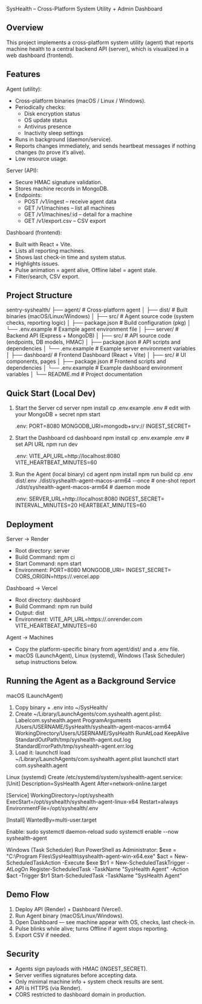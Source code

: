 SysHealth – Cross-Platform System Utility + Admin Dashboard

Overview
--------
This project implements a cross-platform system utility (agent) that reports machine health to a central backend API (server), which is visualized in a web dashboard (frontend).

Features
--------
Agent (utility):
- Cross-platform binaries (macOS / Linux / Windows).
- Periodically checks:
  - Disk encryption status
  - OS update status
  - Antivirus presence
  - Inactivity sleep settings
- Runs in background (daemon/service).
- Reports changes immediately, and sends heartbeat messages if nothing changes (to prove it’s alive).
- Low resource usage.

Server (API):
- Secure HMAC signature validation.
- Stores machine records in MongoDB.
- Endpoints:
  - POST /v1/ingest – receive agent data
  - GET /v1/machines – list all machines
  - GET /v1/machines/:id – detail for a machine
  - GET /v1/export.csv – CSV export

Dashboard (frontend):
- Built with React + Vite.
- Lists all reporting machines.
- Shows last check-in time and system status.
- Highlights issues.
- Pulse animation = agent alive, Offline label = agent stale.
- Filter/search, CSV export.

Project Structure
-----------------
sentry-syshealth/
  ├── agent/                # Cross-platform agent
  │   ├── dist/             # Built binaries (macOS/Linux/Windows)
  │   ├── src/              # Agent source code (system checks, reporting logic)
  │   ├── package.json      # Build configuration (pkg)
  │   └── .env.example      # Example agent environment file
  │
  ├── server/               # Backend API (Express + MongoDB)
  │   ├── src/              # API source code (endpoints, DB models, HMAC)
  │   ├── package.json      # API scripts and dependencies
  │   └── .env.example      # Example server environment variables
  │
  ├── dashboard/            # Frontend Dashboard (React + Vite)
  │   ├── src/              # UI components, pages
  │   ├── package.json      # Frontend scripts and dependencies
  │   └── .env.example      # Example dashboard environment variables
  │
  └── README.md             # Project documentation

Quick Start (Local Dev)
-----------------------
1. Start the Server
   cd server
   npm install
   cp .env.example .env   # edit with your MongoDB + secret
   npm start

   .env:
   PORT=8080
   MONGODB_URI=mongodb+srv://<your-atlas-uri>
   INGEST_SECRET=<your-secret>

2. Start the Dashboard
   cd dashboard
   npm install
   cp .env.example .env   # set API URL
   npm run dev

   .env:
   VITE_API_URL=http://localhost:8080
   VITE_HEARTBEAT_MINUTES=60

3. Run the Agent (local binary)
   cd agent
   npm install
   npm run build
   cp .env dist/.env
   ./dist/syshealth-agent-macos-arm64 --once   # one-shot report
   ./dist/syshealth-agent-macos-arm64          # daemon mode

   .env:
   SERVER_URL=http://localhost:8080
   INGEST_SECRET=<your-secret>
   INTERVAL_MINUTES=20
   HEARTBEAT_MINUTES=60

Deployment
----------
Server → Render
- Root directory: server
- Build Command: npm ci
- Start Command: npm start
- Environment:
  PORT=8080
  MONGODB_URI=<your Atlas URI>
  INGEST_SECRET=<same secret as agent>
  CORS_ORIGIN=https://<your-vercel-app>.vercel.app

Dashboard → Vercel
- Root directory: dashboard
- Build Command: npm run build
- Output: dist
- Environment:
  VITE_API_URL=https://<your-render-app>.onrender.com
  VITE_HEARTBEAT_MINUTES=60

Agent → Machines
- Copy the platform-specific binary from agent/dist/ and a .env file.
- macOS (LaunchAgent), Linux (systemd), Windows (Task Scheduler) setup instructions below.

Running the Agent as a Background Service
-----------------------------------------

macOS (LaunchAgent)
1. Copy binary + .env into ~/SysHealth/
2. Create ~/Library/LaunchAgents/com.syshealth.agent.plist:
   <plist version="1.0"><dict>
     <key>Label</key><string>com.syshealth.agent</string>
     <key>ProgramArguments</key><array>
       <string>/Users/USERNAME/SysHealth/syshealth-agent-macos-arm64</string>
     </array>
     <key>WorkingDirectory</key><string>/Users/USERNAME/SysHealth</string>
     <key>RunAtLoad</key><true/>
     <key>KeepAlive</key><true/>
     <key>StandardOutPath</key><string>/tmp/syshealth-agent.out.log</string>
     <key>StandardErrorPath</key><string>/tmp/syshealth-agent.err.log</string>
   </dict></plist>
3. Load it:
   launchctl load ~/Library/LaunchAgents/com.syshealth.agent.plist
   launchctl start com.syshealth.agent

Linux (systemd)
Create /etc/systemd/system/syshealth-agent.service:
   [Unit]
   Description=SysHealth Agent
   After=network-online.target

   [Service]
   WorkingDirectory=/opt/syshealth
   ExecStart=/opt/syshealth/syshealth-agent-linux-x64
   Restart=always
   EnvironmentFile=/opt/syshealth/.env

   [Install]
   WantedBy=multi-user.target

Enable:
   sudo systemctl daemon-reload
   sudo systemctl enable --now syshealth-agent

Windows (Task Scheduler)
Run PowerShell as Administrator:
   $exe = "C:\Program Files\SysHealth\syshealth-agent-win-x64.exe"
   $act = New-ScheduledTaskAction -Execute $exe
   $tr1 = New-ScheduledTaskTrigger -AtLogOn
   Register-ScheduledTask -TaskName "SysHealth Agent" -Action $act -Trigger $tr1
   Start-ScheduledTask -TaskName "SysHealth Agent"

Demo Flow
---------
1. Deploy API (Render) + Dashboard (Vercel).
2. Run Agent binary (macOS/Linux/Windows).
3. Open Dashboard — see machine appear with OS, checks, last check-in.
4. Pulse blinks while alive; turns Offline if agent stops reporting.
5. Export CSV if needed.

Security
--------
- Agents sign payloads with HMAC (INGEST_SECRET).
- Server verifies signatures before accepting data.
- Only minimal machine info + system check results are sent.
- API is HTTPS (via Render).
- CORS restricted to dashboard domain in production.
